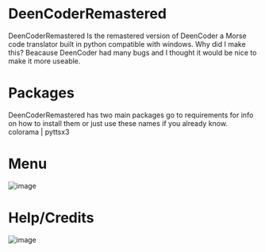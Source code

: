 # DeenCoderRemastered
DeenCoderRemastered Is the remastered version of DeenCoder a Morse code translator built in python compatible with windows. Why did I make this? Beacause DeenCoder had many bugs and I thought it would be nice to make it more useable. 
# Packages 
DeenCoderRemastered has two main packages go to requirements for info on how to install them or just use these names if you already know.
colorama | pyttsx3
# Menu
![image](https://user-images.githubusercontent.com/63617447/212583512-4198f8be-3405-4b53-b497-c34e3234037c.png)
# Help/Credits
![image](https://user-images.githubusercontent.com/63617447/212583585-d1fd241b-330f-4c08-88bd-7ef714805d50.png)
